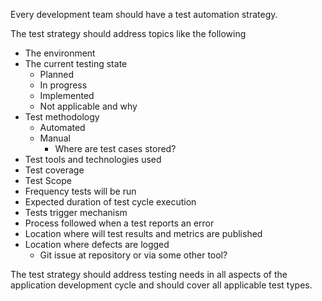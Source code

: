 Every development team should have a test automation strategy.

The test strategy should address topics like the following

- The environment
- The current testing state
  - Planned
  - In progress
  - Implemented
  - Not applicable and why
- Test methodology
  - Automated
  - Manual
    - Where are test cases stored?
- Test tools and technologies used
- Test coverage
- Test Scope
- Frequency tests will be run
- Expected duration of test cycle execution
- Tests trigger mechanism
- Process followed when a test reports an error
- Location where will test results and metrics are published
- Location where defects are logged
  - Git issue at repository or via some other tool?

The test strategy should address testing needs in all aspects of the application development cycle and should cover all applicable test types.